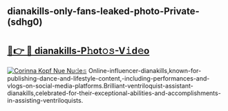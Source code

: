 ## dianakills-only-fans​-leaked-photo​-Private-(sdhg0)


# <h2><a href="https://mediaupload.pro?title=dianakills&ref=git">🔗👉 🔴 dianakills-P𝚑ot𝚘𝚜-V𝚒d𝚎o</a></h2>

[![Corinna Kopf Nue Nu𝚍e𝚜](https://i.imgur.com/0qMVB7G.gif)](https://mediaupload.pro?title=dianakills&ref=git)
Online-influencer-dianakills,known-for-publishing-dance-and-lifestyle-content,-including-performances-and-vlogs-on-social-media-platforms.Brilliant-ventriloquist-assistant-dianakills,celebrated-for-their-exceptional-abilities-and-accomplishments-in-assisting-ventriloquists.  